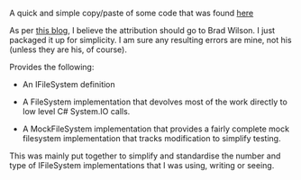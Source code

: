 A quick and simple copy/paste of some code that was found [here](http://codeplexclient.codeplex.com/)

As per [this blog](http://www.ademiller.com/blogs/tech/2007/12/mocking-the-file-system/), I believe the attribution should go to Brad Wilson.  I just packaged it up for simplicity.  I am sure any resulting errors are mine, not his (unless they are his, of course).

Provides the following:

* An IFileSystem definition

* A FileSystem implementation that devolves most of the work directly to low level C# System.IO calls.

* A MockFileSystem implementation that provides a fairly complete mock filesystem implementation that tracks modification to simplify testing.

This was mainly put together to simplify and standardise the number and type of IFileSystem implementations that I was using, writing or seeing.